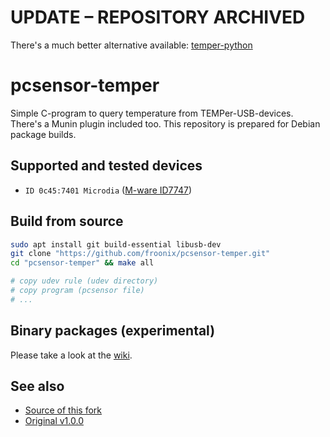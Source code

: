 # UPDATE – REPOSITORY ARCHIVED
There's a much better alternative available: [temper-python](https://github.com/padelt/temper-python)

# pcsensor-temper
Simple C-program to query temperature from TEMPer-USB-devices. There's a
Munin plugin included too. This repository is prepared for Debian
package builds.

## Supported and tested devices
* `ID 0c45:7401 Microdia` ([M-ware ID7747](http://amzn.to/2fUFUXM))

## Build from source
```bash
sudo apt install git build-essential libusb-dev
git clone "https://github.com/froonix/pcsensor-temper.git"
cd "pcsensor-temper" && make all

# copy udev rule (udev directory)
# copy program (pcsensor file)
# ...
```
## Binary packages (experimental)
Please take a look at the [wiki](https://github.com/froonix/pcsensor-temper/wiki/Binary-Debian-Packages).

## See also
* [Source of this fork](https://github.com/padelt/pcsensor-temper)
* [Original v1.0.0](http://www.isp-sl.com/pcsensor-1.0.0.tgz)
